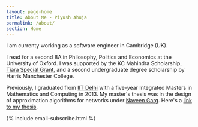 ```yaml
---
layout: page-home
title: About Me - Piyush Ahuja
permalink: /about/
section: Home
---
```



<!-- <img class='inset right' src='/1.jpg' title='Piyush Ahuja' width='130px' />   
 -->
 
I am currenty working as a software engineer in Cambridge (UK).

<!-- I enjoy learning, teaching, and creative collaborations. I am particularly interested in alternative economic and social arrangements to academia that encourage the pursuit of research, higher learning and teaching.

My long-term project, [Platonia](https://play.google.com/store/apps/details?id=com.platonialabs.platonia), can now be downloaded on Google playstore. One of the best way to learn is to teach it to someone. Platonia allows you to organize one-on-one meetups with people near you for learning-and-teaching. -->

I read for a second BA in Philosophy, Politics and Economics at the University of Oxford.  I was supported by the KC Mahindra Scholarship, [Tiara Special Grant](https://www.tiarafoundation.com/copy-of-tiara-special-grant), and a second undergraduate degree scholarship by Harris Manchester College.

Previously, I graduated from [IIT Delhi](https://en.wikipedia.org/wiki/Indian_Institute_of_Technology_Delhi) with a five-year Integrated Masters in Mathematics and Computing in 2013. My master's thesis was in the design of approximation algorithms for networks under [Naveen Garg](https://en.wikipedia.org/wiki/Naveen_Garg). Here's a [link to my thesis][thesis].  


<!-- The [research section](/research)  gives a summary of my research projects. -->

<!-- The [work section](/work)  spells out my professional experience in greater detail.   -->

{% include email-subscribe.html %}


[resumeFile]: ../files/piyush_resume.pdf 
[thesis]: ../files/research/thesis.pdf
